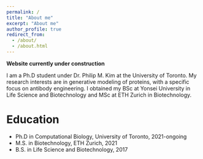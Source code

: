 ```yaml
---
permalink: /
title: "About me"
excerpt: "About me"
author_profile: true
redirect_from: 
  - /about/
  - /about.html
---
```


**Website currently under construction**

I am a Ph.D student under Dr. Philip M. Kim at the University of Toronto. My research interests are in generative modeling of proteins, with a specific focus on antibody engineering. I obtained my BSc at Yonsei University in Life Science and Biotechnology and MSc at ETH Zurich in Biotechnology.

Education
======
* Ph.D in Computational Biology, University of Toronto, 2021-ongoing
* M.S. in Biotechnology, ETH Zurich, 2021
* B.S. in Life Science and Biotechnology, 2017
